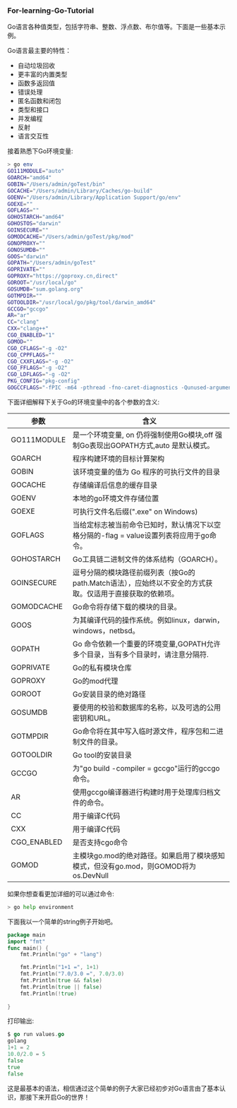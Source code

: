 ### For-learning-Go-Tutorial
Go语言各种值类型，包括字符串、整数、浮点数、布尔值等。下面是一些基本示例。

Go语言最主要的特性：
* 自动垃圾回收
* 更丰富的内置类型
* 函数多返回值
* 错误处理
* 匿名函数和闭包
* 类型和接口
* 并发编程
* 反射
* 语言交互性

接着熟悉下Go环境变量:

```bash
> go env
GO111MODULE="auto"
GOARCH="amd64"
GOBIN="/Users/admin/goTest/bin"
GOCACHE="/Users/admin/Library/Caches/go-build"
GOENV="/Users/admin/Library/Application Support/go/env"
GOEXE=""
GOFLAGS=""
GOHOSTARCH="amd64"
GOHOSTOS="darwin"
GOINSECURE=""
GOMODCACHE="/Users/admin/goTest/pkg/mod"
GONOPROXY=""
GONOSUMDB=""
GOOS="darwin"
GOPATH="/Users/admin/goTest"
GOPRIVATE=""
GOPROXY="https://goproxy.cn,direct"
GOROOT="/usr/local/go"
GOSUMDB="sum.golang.org"
GOTMPDIR=""
GOTOOLDIR="/usr/local/go/pkg/tool/darwin_amd64"
GCCGO="gccgo"
AR="ar"
CC="clang"
CXX="clang++"
CGO_ENABLED="1"
GOMOD=""
CGO_CFLAGS="-g -O2"
CGO_CPPFLAGS=""
CGO_CXXFLAGS="-g -O2"
CGO_FFLAGS="-g -O2"
CGO_LDFLAGS="-g -O2"
PKG_CONFIG="pkg-config"
GOGCCFLAGS="-fPIC -m64 -pthread -fno-caret-diagnostics -Qunused-arguments -fmessage-length=0 -fdebug-prefix-map=/var/folders/kp/3yqnp9cj4f3_9539b06q4yyc0000gn/T/go-build238604917=/tmp/go-build -gno-record-gcc-switches -fno-common"
```
下面详细解释下关于Go的环境变量中的各个参数的含义:

| 参数             | 含义                                                                   | 
| --------------- |------------------------------------------------------------------------|
|GO111MODULE      | 是一个环境变量, on 仍将强制使用Go模块,off 强制Go表现出GOPATH方式,auto 是默认模式。|
|GOARCH           | 程序构建环境的目标计算架构 |
|GOBIN            | 该环境变量的值为 Go 程序的可执行文件的目录 |
|GOCACHE          | 存储编译后信息的缓存目录 |
|GOENV            | 本地的go环境文件存储位置 |
|GOEXE            | 可执行文件名后缀(".exe" on Windows) |
|GOFLAGS          | 当给定标志被当前命令已知时，默认情况下以空格分隔的-flag = value设置列表将应用于go命令。 |
|GOHOSTARCH       | Go工具链二进制文件的体系结构（GOARCH）。|
|GOINSECURE       | 逗号分隔的模块路径前缀列表（按Go的path.Match语法），应始终以不安全的方式获取。仅适用于直接获取的依赖项。 |
|GOMODCACHE       | Go命令将存储下载的模块的目录。|
|GOOS             | 为其编译代码的操作系统。例如linux，darwin，windows，netbsd。|
|GOPATH           | Go 命令依赖一个重要的环境变量,GOPATH允许多个目录，当有多个目录时，请注意分隔符.|
|GOPRIVATE        | Go的私有模块仓库 |
|GOPROXY          | Go的mod代理 |
|GOROOT           | Go安装目录的绝对路径|
|GOSUMDB          | 要使用的校验和数据库的名称，以及可选的公用密钥和URL。 |
|GOTMPDIR         | Go命令将在其中写入临时源文件，程序包和二进制文件的目录。 |
|GOTOOLDIR        | Go tool的安装目录|
|GCCGO            | 为"go build -compiler = gccgo"运行的gccgo命令。 |
|AR               | 使用gccgo编译器进行构建时用于处理库归档文件的命令。 |
|CC               | 用于编译C代码 |
|CXX              | 用于编译C代码 |
|CGO_ENABLED      | 是否支持cgo命令 |
|GOMOD            | 主模块go.mod的绝对路径。如果启用了模块感知模式，但没有go.mod，则GOMOD将为os.DevNull |

如果你想查看更加详细的可以通过命令:
```bash 
> go help environment
```

下面我以一个简单的string例子开始吧。

```go
package main
import "fmt"
func main() {
    fmt.Println("go" + "lang")

    fmt.Println("1+1 =", 1+1)
    fmt.Println("7.0/3.0 =", 7.0/3.0)
    fmt.Println(true && false)
    fmt.Println(true || false)
    fmt.Println(!true)
   
}
```
打印输出:
```go
$ go run values.go
golang
1+1 = 2
10.0/2.0 = 5
false
true
false
```
这是最基本的语法，相信通过这个简单的例子大家已经初步对Go语言由了基本认识，那接下来开启Go的世界！
